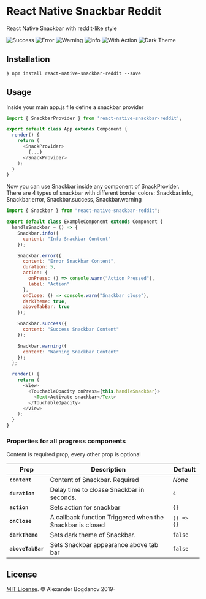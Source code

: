 # React Native Snackbar Reddit

React Native Snackbar with reddit-like style

![Success](https://user-images.githubusercontent.com/11463030/55329083-7538e000-5496-11e9-8cc6-8c6df0209ac1.png)
![Error](https://user-images.githubusercontent.com/11463030/55329110-8124a200-5496-11e9-8346-96023577380f.png)
![Warning](https://user-images.githubusercontent.com/11463030/55329112-81bd3880-5496-11e9-90e7-1247bf7c5c5e.png)
![Info](https://user-images.githubusercontent.com/11463030/55329113-8255cf00-5496-11e9-9b4a-d085c46532b1.png)
![With Action](https://user-images.githubusercontent.com/11463030/55329115-8255cf00-5496-11e9-8ba1-74a0b6d022c5.png)
![Dark Theme](https://user-images.githubusercontent.com/11463030/55329114-8255cf00-5496-11e9-9be8-0e258b0bd276.png)

## Installation

`$ npm install react-native-snackbar-reddit --save`

## Usage

Inside your main app.js file define a snackbar provider

```js
import { SnackbarProvider } from 'react-native-snackbar-reddit';

export default class App extends Component {
  render() {
    return (
      <SnackProvider>
        {...}
      </SnackProvider>
    );
  }
}
```

Now you can use Snackbar inside any component of SnackProvider.  
There are 4 types of snackbar with different border colors: Snackbar.info, Snackbar.error, Snackbar.success, Snackbar.warning

```js
import { Snackbar } from "react-native-snackbar-reddit";

export default class ExampleComponent extends Component {
  handleSnackbar = () => {
    Snackbar.info({
      content: "Info Snackbar Content"
    });

    Snackbar.error({
      content: "Error Snackbar Content",
      duration: 5,
      action: {
        onPress: () => console.warn("Action Pressed"),
        label: "Action"
      },
      onClose: () => console.warn("Snackbar close"),
      darkTheme: true,
      aboveTabBar: true
    });

    Snackbar.success({
      content: "Success Snackbar Content"
    });

    Snackbar.warning({
      content: "Warning Snackbar Content"
    });
  };

  render() {
    return (
      <View>
        <TouchableOpacity onPress={this.handleSnackbar}>
          <Text>Activate snackbar</Text>
        </TouchableOpacity>
      </View>
    );
  }
}
```

### Properties for all progress components

Content is required prop, every other prop is optional

| Prop              | Description                                               | Default    |
| ----------------- | --------------------------------------------------------- | ---------- |
| **`content`**     | Content of Snackbar. Required                             | _None_     |
| **`duration`**    | Delay time to cloase Snackbar in seconds.                 | `4`        |
| **`action`**      | Sets action for snackbar                                  | `{}`       |
| **`onClose`**     | A callback function Triggered when the Snackbar is closed | `() => {}` |
| **`darkTheme`**   | Sets dark theme of Snackbar.                              | `false`    |
| **`aboveTabBar`** | Sets Snackbar appearance above tab bar                    | `false`    |

## License

[MIT License](http://opensource.org/licenses/mit-license.html). © Alexander Bogdanov 2019-
